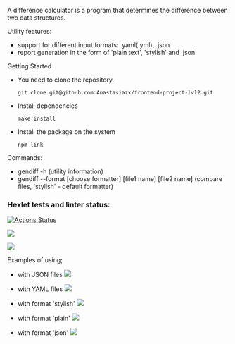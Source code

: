 A difference calculator is a program that determines the difference between two data structures.

Utility features:
- support for different input formats: .yaml(.yml), .json
- report generation in the form of 'plain text', 'stylish' and 'json'

Getting Started
  - You need to clone the repository.
    ```
    git clone git@github.com:Anastasiazx/frontend-project-lvl2.git
    ```

  - Install dependencies
    ```
    make install
    ```
  
  - Install the package on the system
    ```
    npm link
    ```

Commands:
 - gendiff -h (utility information)
 - gendiff --format [choose formatter] [file1 name] [file2 name] (compare files, 'stylish' - default formatter)


### Hexlet tests and linter status:
[![Actions Status](https://github.com/Anastasiazx/frontend-project-lvl2/workflows/hexlet-check/badge.svg)](https://github.com/Anastasiazx/frontend-project-lvl2/actions)

<a href="https://codeclimate.com/github/Anastasiazx/frontend-project-lvl2/maintainability"><img src="https://api.codeclimate.com/v1/badges/589a96ebd895bf5aa2d1/maintainability" /></a>

<a href="https://codeclimate.com/github/Anastasiazx/frontend-project-lvl2/test_coverage"><img src="https://api.codeclimate.com/v1/badges/589a96ebd895bf5aa2d1/test_coverage" /></a>

Examples of using;

- with JSON files
<a href="https://asciinema.org/a/ZGohxEpHXDb5UT40pCCs7URIf" target="_blank"><img src="https://asciinema.org/a/ZGohxEpHXDb5UT40pCCs7URIf.svg" /></a>

- with YAML files
<a href="https://asciinema.org/a/JnGzB9Ans3xnwtmLDn4BtItW7" target="_blank"><img src="https://asciinema.org/a/JnGzB9Ans3xnwtmLDn4BtItW7.svg" /></a>

- with format 'stylish'
<a href="https://asciinema.org/a/KPQ1yAZCJb8OFWes1LCEZUH1d" target="_blank"><img src="https://asciinema.org/a/KPQ1yAZCJb8OFWes1LCEZUH1d.svg" /></a>

- with format 'plain'
<a href="https://asciinema.org/a/zGGkoPawXH38Oig7M4B0kqt7K" target="_blank"><img src="https://asciinema.org/a/zGGkoPawXH38Oig7M4B0kqt7K.svg" /></a>

- with format 'json'
<a href="https://asciinema.org/a/QXVTaVbzM6GYaUOIjxrEv2VVt" target="_blank"><img src="https://asciinema.org/a/QXVTaVbzM6GYaUOIjxrEv2VVt.svg" /></a>
